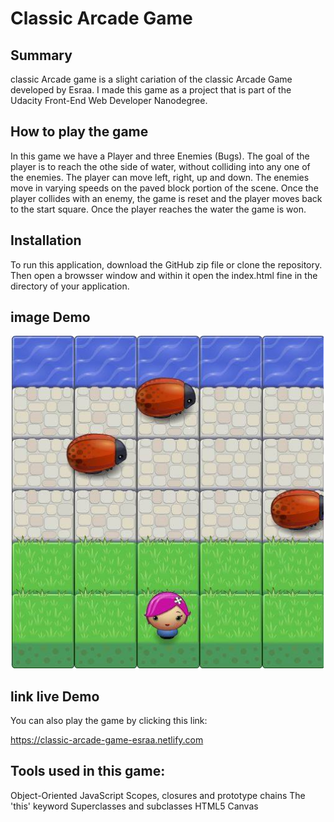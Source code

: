# Classic Arcade Game
## Summary
 classic Arcade game is a slight cariation of the classic Arcade Game developed by Esraa. I made this game as a project that is part of the Udacity Front-End Web Developer Nanodegree.

## How to play the game
In this game we have a Player and three Enemies (Bugs). The goal of the player is to reach the othe side of water, without colliding into any one of the enemies. The player can move left, right, up and down. The enemies move in varying speeds on the paved block portion of the scene. Once the player collides with an enemy, the game is reset and the player moves back to the start square. Once the player reaches the water the game is won.

## Installation
To run this application, download the GitHub zip file or clone the repository. Then open a browsser window and within it open the index.html fine in the directory of your application. 

## image Demo

![demo](./images/demo.png)

## link live Demo

You can also play the game by clicking this link:
 
https://classic-arcade-game-esraa.netlify.com

## Tools used in this game:
Object-Oriented JavaScript
Scopes, closures and prototype chains
The 'this' keyword
Superclasses and subclasses
HTML5 Canvas 




